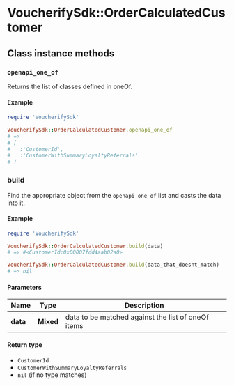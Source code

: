 # VoucherifySdk::OrderCalculatedCustomer

## Class instance methods

### `openapi_one_of`

Returns the list of classes defined in oneOf.

#### Example

```ruby
require 'VoucherifySdk'

VoucherifySdk::OrderCalculatedCustomer.openapi_one_of
# =>
# [
#   :'CustomerId',
#   :'CustomerWithSummaryLoyaltyReferrals'
# ]
```

### build

Find the appropriate object from the `openapi_one_of` list and casts the data into it.

#### Example

```ruby
require 'VoucherifySdk'

VoucherifySdk::OrderCalculatedCustomer.build(data)
# => #<CustomerId:0x00007fdd4aab02a0>

VoucherifySdk::OrderCalculatedCustomer.build(data_that_doesnt_match)
# => nil
```

#### Parameters

| Name | Type | Description |
| ---- | ---- | ----------- |
| **data** | **Mixed** | data to be matched against the list of oneOf items |

#### Return type

- `CustomerId`
- `CustomerWithSummaryLoyaltyReferrals`
- `nil` (if no type matches)

